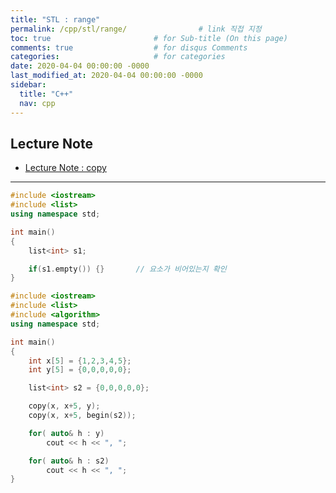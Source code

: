 ```yaml
---
title: "STL : range"
permalink: /cpp/stl/range/                # link 직접 지정
toc: true                       # for Sub-title (On this page)
comments: true                  # for disqus Comments
categories:                     # for categories
date: 2020-04-04 00:00:00 -0000
last_modified_at: 2020-04-04 00:00:00 -0000
sidebar:
  title: "C++"
  nav: cpp
---
```


## Lecture Note

* [Lecture Note : copy](https://ideone.com/uE4pVg)

---

```cpp
#include <iostream>
#include <list>
using namespace std;

int main()
{
    list<int> s1;

    if(s1.empty()) {}       // 요소가 비어있는지 확인
}
```

```cpp
#include <iostream>
#include <list>
#include <algorithm>
using namespace std;

int main()
{
    int x[5] = {1,2,3,4,5};
    int y[5] = {0,0,0,0,0};

    list<int> s2 = {0,0,0,0,0};

    copy(x, x+5, y);
    copy(x, x+5, begin(s2));

    for( auto& h : y)
        cout << h << ", ";

    for( auto& h : s2)
        cout << h << ", ";
}
```